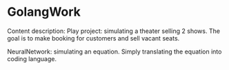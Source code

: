 # GolangWork
Content description:
  Play project: simulating a theater selling 2 shows. The goal is to make booking for customers and sell vacant seats.
  
  NeuralNetwork: simulating an equation. Simply translating the equation into coding language.
